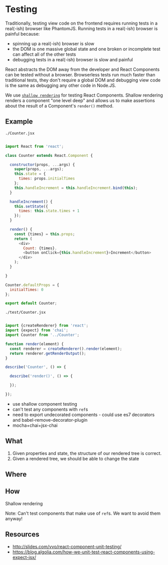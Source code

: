 # Testing

Traditionally, testing view code on the frontend requires running tests in a real(-ish) browser like PhantomJS.
Running tests in a real(-ish) browser is painful because:

- spinning up a real(-ish) browser is slow
- the DOM is one massive global state and one broken or incomplete test can affect all of the other tests
- debugging tests in a real(-ish) browser is slow and painful

React abstracts the DOM away from the developer and React Components can be tested without a browser. Browserless tests
run much faster than traditional tests, they don't require a global DOM and debugging view code is the same as
debugging any other code in Node.JS.

We use [`shallow rendering`](https://facebook.github.io/react/docs/test-utils.html#shallow-rendering) for testing
React Components. Shallow rendering renders a component "one level deep" and allows us to make assertions about the
result of a Component's `render()` method.

## Example

`./Counter.jsx`
```javascript

import React from 'react';

class Counter extends React.Component {

  constructor(props, ...args) {
    super(props, ...args);
    this.state = {
      times: props.initialTimes
    };
    this.handleIncrement = this.handleIncrement.bind(this);
  }

  handleIncrement() {
    this.setState({
      times: this.state.times + 1
    });
  }

  render() {
    const {times} = this.props;
    return (
      <div>
        Count: {times}.
        <button onClick={this.handleIncrement}>Increment</button>
      </div>
    );
  }

}

Counter.defaultProps = {
  initialTimes: 0
};

export default Counter;

```

`./test/Counter.jsx`
```javascript

import {createRenderer} from 'react';
import {expect} from 'chai';
import Counter from '../Counter';

function render(element) {
  const renderer = createRenderer().render(element);
  return renderer.getRenderOutput();
}

describe('Counter', () => {

  describe('render()', () => {

  });

});

```

- use shallow component testing
- can't test any components with `ref`s
- need to export undecorated components - could use es7 decorators and babel-remove-decorator-plugin
- mocha+chai+jsx-chai


## What

1. Given properties and state, the structure of our rendered tree is correct.
2. Given a rendered tree, we should be able to change the state

## Where

## How

Shallow rendering

Note: Can't test components that make use of `ref`s. We want to avoid them anyway!


## Resources

- http://slides.com/vvo/react-component-unit-testing/
- https://blog.algolia.com/how-we-unit-test-react-components-using-expect-jsx/
